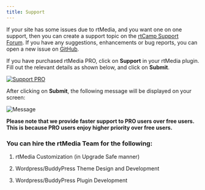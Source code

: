 ```yaml
---
title: Support
---
```


If your site has some issues due to rtMedia, and you want one on one support, then you can create a support topic on the [rtCamp Support Forum](http://community.rtcamp.com/category/rtmedia). If you have any suggestions, enhancements or bug reports, you can open a new issue on [GitHub](https://github.com/rtCamp/buddypress-media/issues/new).


If you have purchased rtMedia PRO, click on **Support** in your rtMedia plugin. Fill out the relevant details as shown below, and click on **Submit**.

[![Support PRO](http://docs.rtcamp.com/wp-content/uploads/2014/06/Support-PRO1-1024x490.jpg)](http://docs.rtcamp.com/wp-content/uploads/2014/06/Support-PRO1.jpg)

After clicking on **Submit**, the following message will be displayed on your screen:

![Message](http://docs.rtcamp.com/wp-content/uploads/2014/06/message.jpg)

**Please note that we provide faster support to PRO users over free users. This is because PRO users enjoy higher priority over free users.**


### You can hire the rtMedia Team for the following:





	
  1. rtMedia Customization (in Upgrade Safe manner)

	
  2. Wordpress/BuddyPress Theme Design and Development

	
  3. Wordpress/BuddyPress Plugin Development


